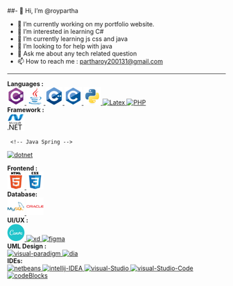 ##- 👋 Hi, I’m @roypartha
- 🔭 I’m currently working on my portfolio website.
- 👀 I’m interested in learning C#
- 🌱 I’m currently learning js css and java
- 💞️ I’m looking to for help with java
- 💬 Ask me about any tech related question
- 📫 How to reach me : partharoy200131@gmail.com

<hr/>
<div>
    <b>Languages :</b> <br/>
    <!-- C# -->
    <a href="https://www.w3schools.com/cs/" target="_blank"> <img src="https://raw.githubusercontent.com/devicons/devicon/master/icons/csharp/csharp-original.svg" alt="csharp" width="40" height="40"/> </a>
    <!-- JAVA -->
    <a href="https://www.java.com" target="_blank"> <img src="https://raw.githubusercontent.com/devicons/devicon/master/icons/java/java-original.svg" alt="java" width="40" height="40"/> </a>
    <!-- C++ -->
    <a href="https://www.w3schools.com/cpp/" target="_blank"> <img src="https://raw.githubusercontent.com/devicons/devicon/master/icons/cplusplus/cplusplus-original.svg" alt="cplusplus" width="40" height="40"/> </a>
    <!-- C -->
    <a href="https://www.cprogramming.com/" target="_blank"> <img src="https://raw.githubusercontent.com/devicons/devicon/master/icons/c/c-original.svg" alt="c" width="40" height="40"/> </a>
    <!-- Python -->
    <a href="https://www.python.org" target="_blank"> <img src="https://raw.githubusercontent.com/devicons/devicon/master/icons/python/python-original.svg" alt="python" width="40" height="40"/> 
  <!-- LaTex -->
    <a href="" target="_blank"> <img src="https://www.latex-project.org/img/latex-project-logo.svg" alt="Latex" width="120" height="40"/> </a>
<!-- PHP -->
    <a href="https://www.w3schools.com/php/DEFAULT.asp" target="_blank"> <img src="https://worldvectorlogo.com/logo/php-1" alt="PHP" width="120" height="40"/> </a>
    
    
</div>
<div>
    <b>Framework :</b> <br/>
    <!-- .NET -->
    <a href="https://dotnet.microsoft.com/" target="_blank"> <img src="https://raw.githubusercontent.com/devicons/devicon/master/icons/dot-net/dot-net-original-wordmark.svg" alt="dotnet" width="40" height="40"/> </a>

     <!-- Java Spring -->
   <a href="https://spring.io/" target="_blank"> <img src="https://worldvectorlogo.com/logo/spring-3" alt="dotnet" width="40" height="40"/> </a>
</div>
<div>
    <b>Frontend :</b> <br/>
    <!-- HTML5 -->
    <a href="https://www.w3.org/html/" target="_blank" rel="noreferrer"> <img src="https://raw.githubusercontent.com/devicons/devicon/master/icons/html5/html5-original-wordmark.svg" alt="html5" width="40" height="40"/> </a>
    <!-- CSS -->
    <a href="https://www.w3schools.com/css/" target="_blank" rel="noreferrer"> <img src="https://raw.githubusercontent.com/devicons/devicon/master/icons/css3/css3-original-wordmark.svg" alt="css3" width="40" height="40"/> </a>
</div>
<div>
    <b>Database:</b> <br/>
    <!-- MySQL -->
     <a href="https://www.mysql.com/" target="_blank" rel="noreferrer"> <img src="https://raw.githubusercontent.com/devicons/devicon/master/icons/mysql/mysql-original-wordmark.svg" alt="mysql" width="40" height="40"/> </a>
    <!-- Oracle -->
    <a href="https://www.oracle.com/" target="_blank" rel="noreferrer"> <img src="https://raw.githubusercontent.com/devicons/devicon/master/icons/oracle/oracle-original.svg" alt="oracle" width="40" height="40"/> </a>
    <!-- Firebase -->
</div>
<div>
    <b>UI/UX :</b> <br/>
    <!-- Canva -->
    <a href="https://www.canva.com/" target="_blank" rel="noreferrer"> <img src="/Resources/canva.svg" alt="canva" width="40" height="40"/> </a>
    <!-- AdobeXD -->
    <a href="https://www.adobe.com/products/xd.html" target="_blank"> <img src="https://cdn.worldvectorlogo.com/logos/adobe-xd.svg" alt="xd" width="40" height="40"/> </a>
    <!-- Pencil -->
    <!-- Figma -->
    <a href="https://www.figma.com/" target="_blank" rel="noreferrer"> <img src="https://www.vectorlogo.zone/logos/figma/figma-icon.svg" alt="figma" width="40" height="40"/> </a>
</div>
<div>
    <b>UML Design :</b> <br/>
    <!-- Visual-Paradigm -->
    <a href="https://www.visual-paradigm.com/" target="_blank" rel="noreferrer"> <img src="https://cdn-images.visual-paradigm.com/home/15.0/vp_logo_header.png" alt="visual-paradigm" width="130"/>
    </a>
    <!-- Dia  -->
    <a href="http://dia-installer.de/" target="_blank" rel="noreferrer"> <img src="http://static.dia-installer.de/images/dia.png" alt="dia" width="40" height="40"/> </a>

</div>
<div>
    <b>IDEs:</b> <br/>
    <!-- NetBeans -->
    <a href="https://netbeans.apache.org/" target="_blank" rel="noreferrer"> <img src="https://netbeans.apache.org/images/apache-netbeans.svg" alt="netbeans" width="40" height="40"/> </a>
    <!-- Intellij-IDEA -->
    <a href="https://www.jetbrains.com/idea/" target="_blank" rel="noreferrer"> <img src="https://upload.wikimedia.org/wikipedia/commons/thumb/9/9c/IntelliJ_IDEA_Icon.svg/512px-IntelliJ_IDEA_Icon.svg.png?20200803071016" alt="intellij-IDEA" width="40" height="40"/> </a>
    <!-- Visual-Studio -->
    <a href="https://visualstudio.microsoft.com/vs/" target="_blank" rel="noreferrer"> <img src="https://seeklogo.com/images/V/visual-studio-logo-14F95CF819-seeklogo.com.png" alt="visual-Studio" width="40" height="40"/> </a>
    <!-- Visual-Studio-Code -->
    <a href="https://code.visualstudio.com/" target="_blank" rel="noreferrer"> <img src="https://upload.wikimedia.org/wikipedia/commons/thumb/9/9a/Visual_Studio_Code_1.35_icon.svg/512px-Visual_Studio_Code_1.35_icon.svg.png?20210804221519" alt="visual-Studio-Code" width="40" height="40"/> </a>
    <!-- CodeBlocks -->
    <a href="http://www.codeblocks.org/downloads/binaries/" target="_blank" rel="noreferrer"> <img src="https://dl.flathub.org/repo/appstream/x86_64/icons/128x128/org.codeblocks.codeblocks.png" alt="codeBlocks" width="40" height="40"/> </a>
</div>
<!---
roypartha/roypartha is a ✨ special ✨ repository because its `README.md` (this file) appears on your GitHub profile.
You can click the Preview link to take a look at your changes.
--->
